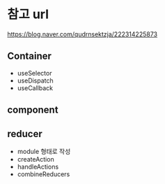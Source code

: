 # 참고 url

https://blog.naver.com/qudrnsektzja/222314225873

## Container 
 - useSelector
 - useDispatch
 - useCallback

## component


## reducer 
 - module 형태로 작성
 - createAction 
 - handleActions
 - combineReducers
